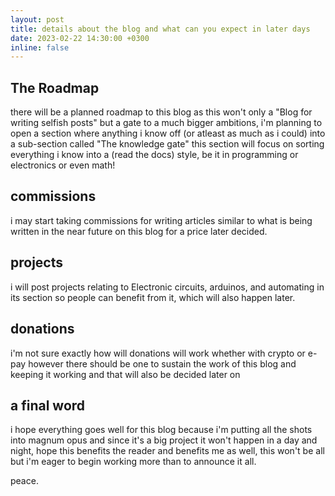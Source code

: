 ```yaml
---
layout: post
title: details about the blog and what can you expect in later days
date: 2023-02-22 14:30:00 +0300
inline: false
---
```

## The Roadmap

there will be a planned roadmap to this blog as this won't only a "Blog for writing selfish posts" but a gate to a much bigger ambitions, i'm planning to open a section where anything i know off (or atleast as much as i could) into a sub-section called "The knowledge gate" this section will focus on sorting everything i know into a (read the docs) style, be it in programming or electronics or even math!

## commissions

i may start taking commissions for writing articles similar to what is being written in the near future on this blog for a price later decided.

## projects

i will post projects relating to Electronic circuits, arduinos, and automating in its section so people can benefit from it, which will also happen later.

## donations

i'm not sure exactly how will donations will work whether with crypto or e-pay however there should be one to sustain the work of this blog and keeping it working and that will also be decided later on

## a final word

i hope everything goes well for this blog because i'm putting all the shots into magnum opus and since it's a big project it won't happen in a day and night, hope this benefits the reader and benefits me as well, this won't be all but i'm eager to begin working more than to announce it all.

peace.
